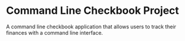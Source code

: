 # Command Line Checkbook Project
A command line checkbook application that allows users to track their finances with a command line interface.